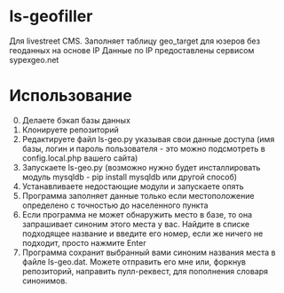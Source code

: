 ls-geofiller
============

Для livestreet CMS.
Заполняет таблицу geo_target для юзеров без геоданных на основе IP
Данные по IP предоставлены сервисом sypexgeo.net

Использование
=============

0. Делаете бэкап базы данных
1. Клонируете репозиторий
2. Редактируете файл ls-geo.py указывая свои данные доступа (имя базы, логин и пароль пользователя - это можно подсмотреть в config.local.php вашего сайта)
3. Запускаете ls-geo.py (возможно нужно будет инсталлировать модуль mysqldb - pip install mysqldb или другой способ)
4. Устанавливаете недостающие модули и запускаете опять
5. Программа заполняет данные только если местоположение определено с точностью до населенного пункта
6. Если программа не может обнаружить место в базе, то она запрашивает синоним этого места у вас. Найдите в списке подходящее название и введите его номер, если же ничего не подходит, просто нажмите Enter
7. Программа сохранит выбранный вами синоним названия места в файле ls-geo.dat. Можете отправить его мне или, форкнув репозиторий, направить пулл-реквест, для пополнения словаря синонимов.
